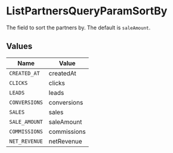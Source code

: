 # ListPartnersQueryParamSortBy

The field to sort the partners by. The default is `saleAmount`.


## Values

| Name          | Value         |
| ------------- | ------------- |
| `CREATED_AT`  | createdAt     |
| `CLICKS`      | clicks        |
| `LEADS`       | leads         |
| `CONVERSIONS` | conversions   |
| `SALES`       | sales         |
| `SALE_AMOUNT` | saleAmount    |
| `COMMISSIONS` | commissions   |
| `NET_REVENUE` | netRevenue    |